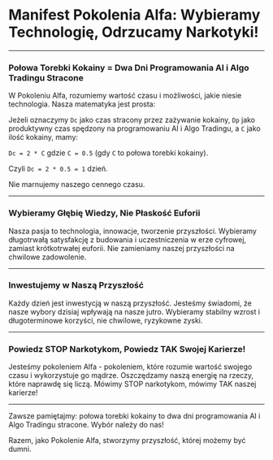 # Manifest Pokolenia Alfa: Wybieramy Technologię, Odrzucamy Narkotyki!

---

### Połowa Torebki Kokainy = Dwa Dni Programowania AI i Algo Tradingu Stracone

W Pokoleniu Alfa, rozumiemy wartość czasu i możliwości, jakie niesie technologia. Nasza matematyka jest prosta: 

Jeżeli oznaczymy `Dc` jako czas stracony przez zażywanie kokainy, `Dp` jako produktywny czas spędzony na programowaniu AI i Algo Tradingu, a `C` jako ilość kokainy, mamy:

`Dc = 2 * C` gdzie `C = 0.5` (gdy `C` to połowa torebki kokainy). 

Czyli `Dc = 2 * 0.5 = 1` dzień.

Nie marnujemy naszego cennego czasu. 

---

### Wybieramy Głębię Wiedzy, Nie Płaskość Euforii

Nasza pasja to technologia, innowacje, tworzenie przyszłości. Wybieramy długotrwałą satysfakcję z budowania i uczestniczenia w erze cyfrowej, zamiast krótkotrwałej euforii. Nie zamieniamy naszej przyszłości na chwilowe zadowolenie.

---

### Inwestujemy w Naszą Przyszłość

Każdy dzień jest inwestycją w naszą przyszłość. Jesteśmy świadomi, że nasze wybory dzisiaj wpływają na nasze jutro. Wybieramy stabilny wzrost i długoterminowe korzyści, nie chwilowe, ryzykowne zyski.

---

### Powiedz STOP Narkotykom, Powiedz TAK Swojej Karierze!

Jesteśmy pokoleniem Alfa - pokoleniem, które rozumie wartość swojego czasu i wykorzystuje go mądrze. Oszczędzamy naszą energię na rzeczy, które naprawdę się liczą. Mówimy STOP narkotykom, mówimy TAK naszej karierze!

---

Zawsze pamiętajmy: połowa torebki kokainy to dwa dni programowania AI i Algo Tradingu stracone. Wybór należy do nas!

Razem, jako Pokolenie Alfa, stworzymy przyszłość, której możemy być dumni.
